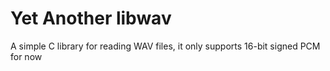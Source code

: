 # Yet Another libwav
A simple C library for reading WAV files, it only supports 16-bit signed PCM for now
